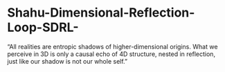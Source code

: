 # Shahu-Dimensional-Reflection-Loop-SDRL-
“All realities are entropic shadows of higher-dimensional origins. What we perceive in 3D is only a causal echo of 4D structure, nested in reflection, just like our shadow is not our whole self.”

